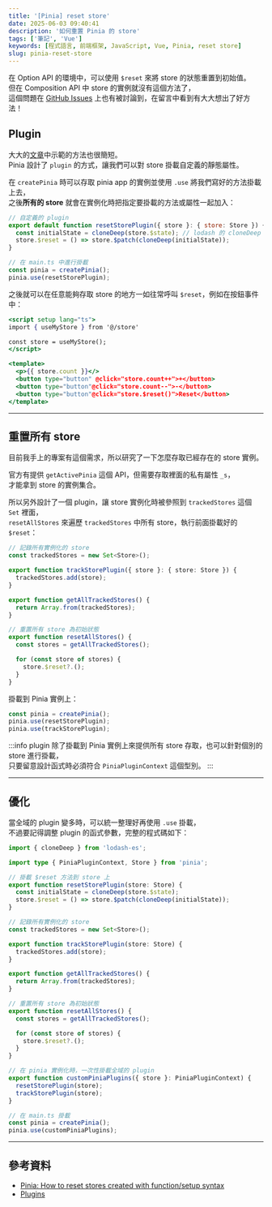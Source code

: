 ```yaml
---
title: '[Pinia] reset store'
date: 2025-06-03 09:40:41
description: '如何重置 Pinia 的 store'
tags: ['筆記', 'Vue']
keywords: [程式語言, 前端框架, JavaScript, Vue, Pinia, reset store]
slug: pinia-reset-store
---
```


在 Option API 的環境中，可以使用 `$reset` 來將 store 的狀態重置到初始值。  
但在 Composition API 中 store 的實例就沒有這個方法了，  
這個問題在 [GitHub Issues](https://github.com/vuejs/pinia/discussions/1012) 上也有被討論到，在留言中看到有大大想出了好方法！

## Plugin

大大的[文章](https://dev.to/the_one/pinia-how-to-reset-stores-created-with-functionsetup-syntax-1b74)中示範的方法也很簡短。  
Pinia 設計了 `plugin` 的方式，讓我們可以對 store 掛載自定義的靜態屬性。

在 `createPinia` 時可以存取 pinia app 的實例並使用 `.use` 將我們寫好的方法掛載上去，  
之後**所有的 store** 就會在實例化時把指定要掛載的方法或屬性一起加入：

```js
// 自定義的 plugin
export default function resetStorePlugin({ store }: { store: Store }) {
  const initialState = cloneDeep(store.$state); // lodash 的 cloneDeep
  store.$reset = () => store.$patch(cloneDeep(initialState));
}

// 在 main.ts 中進行掛載
const pinia = createPinia();
pinia.use(resetStorePlugin);
```

之後就可以在任意能夠存取 store 的地方一如往常呼叫 `$reset`，例如在按鈕事件中：

```jsx
<script setup lang="ts">
import { useMyStore } from '@/store'

const store = useMyStore();
</script>

<template>
  <p>{{ store.count }}</>
  <button type="button" @click="store.count++">+</button>
  <button type="button"@click="store.count--">-</button>
  <button type="button"@click="store.$reset()">Reset</button>
</template>
```

---

## 重置所有 store

目前我手上的專案有這個需求，所以研究了一下怎麼存取已經存在的 store 實例。

官方有提供 `getActivePinia` 這個 API，但需要存取裡面的私有屬性 `_s`，  
才能拿到 store 的實例集合。

所以另外設計了一個 plugin，讓 store 實例化時被參照到 `trackedStores` 這個 `Set` 裡面，  
`resetAllStores` 來遍歷 `trackedStores` 中所有 store，執行前面掛載好的 `$reset`：

```ts
// 記錄所有實例化的 store
const trackedStores = new Set<Store>();

export function trackStorePlugin({ store }: { store: Store }) {
  trackedStores.add(store);
}

export function getAllTrackedStores() {
  return Array.from(trackedStores);
}

// 重置所有 store 為初始狀態
export function resetAllStores() {
  const stores = getAllTrackedStores();

  for (const store of stores) {
    store.$reset?.();
  }
}
```

掛載到 Pinia 實例上：

```ts
const pinia = createPinia();
pinia.use(resetStorePlugin);
pinia.use(trackStorePlugin);
```

:::info
plugin 除了掛載到 Pinia 實例上來提供所有 store 存取，也可以針對個別的 store 進行掛載，  
只要留意設計函式時必須符合 `PiniaPluginContext` 這個型別。
:::

---

## 優化

當全域的 plugin 變多時，可以統一整理好再使用 `.use` 掛載，  
不過要記得調整 plugin 的函式參數，完整的程式碼如下：

```ts
import { cloneDeep } from 'lodash-es';

import type { PiniaPluginContext, Store } from 'pinia';

// 掛載 $reset 方法到 store 上
export function resetStorePlugin(store: Store) {
  const initialState = cloneDeep(store.$state);
  store.$reset = () => store.$patch(cloneDeep(initialState));
}

// 記錄所有實例化的 store
const trackedStores = new Set<Store>();

export function trackStorePlugin(store: Store) {
  trackedStores.add(store);
}

export function getAllTrackedStores() {
  return Array.from(trackedStores);
}

// 重置所有 store 為初始狀態
export function resetAllStores() {
  const stores = getAllTrackedStores();

  for (const store of stores) {
    store.$reset?.();
  }
}

// 在 pinia 實例化時，一次性掛載全域的 plugin
export function customPiniaPlugins({ store }: PiniaPluginContext) {
  resetStorePlugin(store);
  trackStorePlugin(store);
}

// 在 main.ts 掛載
const pinia = createPinia();
pinia.use(customPiniaPlugins);
```

---

## 參考資料

- [Pinia: How to reset stores created with function/setup syntax](https://dev.to/the_one/pinia-how-to-reset-stores-created-with-functionsetup-syntax-1b74)
- [Plugins](https://pinia.vuejs.org/core-concepts/plugins.html#Plugins)

